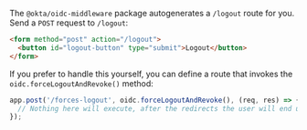 The `@okta/oidc-middleware` package autogenerates a `/logout` route for you. Send a `POST` request to `/logout`:

```html
<form method="post" action="/logout">
  <button id="logout-button" type="submit">Logout</button>
</form>
```

If you prefer to handle this yourself, you can define a route that invokes the `oidc.forceLogoutAndRevoke()` method:

```js
app.post('/forces-logout', oidc.forceLogoutAndRevoke(), (req, res) => {
  // Nothing here will execute, after the redirects the user will end up wherever the `routes.logoutCallback.afterCallback` specifies (default `/`)
});
```
